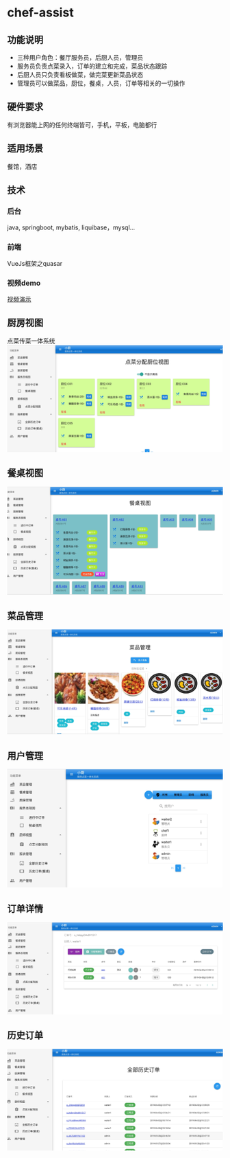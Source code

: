 # chef-assist

## 功能说明
* 三种用户角色：餐厅服务员，后厨人员，管理员
* 服务员负责点菜录入，订单的建立和完成，菜品状态跟踪
* 后厨人员只负责看板做菜，做完菜更新菜品状态
* 管理员可以做菜品，厨位，餐桌，人员，订单等相关的一切操作

## 硬件要求
有浏览器能上网的任何终端皆可，手机，平板，电脑都行

## 适用场景
餐馆，酒店

## 技术
### 后台
java, springboot, mybatis, liquibase，mysql...
### 前端
VueJs框架之quasar

### 视频demo
 [视频演示](https://v.youku.com/v_show/id_XNDIxMTQ3NTAwMA==.html?spm=a2h3j.8428770.3416059.1 "视频演示")

## 厨房视图
点菜传菜一体系统
![厨房视图](./chufang.png)

## 餐桌视图
![餐桌视图](./canzhuo.png)

## 菜品管理
![菜品管理](./caipin.png)

## 用户管理
![用户管理](./user.png)

## 订单详情
![订单详情](./orderdetail.png)

## 历史订单
![历史订单](./historyorder.png)
